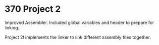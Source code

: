 # 370 Project 2

Improved Assembler. Included global variables and header to prepare for linking.

Project 2l implements the linker to link different assembly files together.
